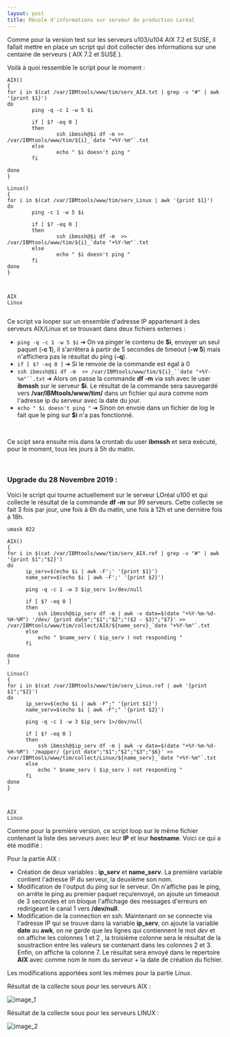 ```yaml
---
layout: post
title: Récole d'informations sur serveur de production Loréal
---
```


Comme pour la version test sur les serveurs u103/u104 AIX 7.2 et SUSE, il fallait mettre en place un script qui doit collecter des informations sur une centaine de serveurs ( AIX 7.2 et SUSE ). 


Voilà à quoi ressemble le script pour le moment :
```
AIX()
{
for i in $(cat /var/IBMtools/www/tim/serv_AIX.txt | grep -v "#" | awk '{print $1}')
do
        ping -q -c 1 -w 5 $i

        if [ $? -eq 0 ]
        then
                ssh ibmssh@$i df -m >> /var/IBMtools/www/tim/${i}_`date "+%Y-%m"`.txt
        else
                echo " $i doesn't ping "
        fi

done
}

Linux()
{
for i in $(cat /var/IBMtools/www/tim/serv_Linux | awk '{print $1}')
do
        ping -c 1 -w 5 $i

        if [ $? -eq 0 ]
        then
                ssh ibmssh@$i df -m  >> /var/IBMtools/www/tim/${i}_`date "+%Y-%m"`.txt
        else
                echo " $i doesn't ping "
        fi
done
}



AIX
Linux


```


Ce script va looper sur un ensemble d'adresse IP appartenant à des serveurs AIX/Linux et se trouvant dans deux fichiers externes :

- `ping -q -c 1 -w 5 $i` ➔ On va pinger le contenu de __$i__, envoyer un seul paquet (__-c 1__), il s'arrêtera à partir de 5 secondes de timeout (__-w 5__) mais n'affichera pas le résultat du ping (__-q__).
- `if [ $? -eq 0 ]` ➔ Si le renvoie de la commande est égal à 0
- `ssh ibmssh@$i df -m  >> /var/IBMtools/www/tim/${i}_``date "+%Y-%m"``.txt` ➔ Alors on passe la commande __df -m__ via ssh avec le user __ibmssh__ sur le serveur __$i__. Le résultat de la commande sera sauvegardé vers __/var/IBMtools/www/tim/__ dans un fichier qui aura comme nom l'adresse ip du serveur avec la date du jour.
- `echo " $i doesn't ping "` ➔ Sinon on envoie dans un fichier de log le fait que le ping sur __$i__ n'a pas fonctionné.

&nbsp;

Ce scipt sera ensuite mis dans la crontab du user __ibmssh__ et sera exécuté, pour le moment, tous les jours à 5h du matin.

&nbsp;

### __Upgrade du 28 Novembre 2019 :__

Voici le script qui tourne actuellement sur le serveur LOréal u100 et qui collecte le résultat de la commande __df -m__ sur 99 serveurs. Cette collecte se fait 3 fois par jour, une fois à 6h du matin, une fois à 12h et une dernière fois à 18h.

```
umask 022

AIX()
{
for i in $(cat /var/IBMtools/www/tim/serv_AIX.ref | grep -v "#" | awk '{print $1";"$2}')
do
      ip_serv=$(echo $i | awk -F';' '{print $1}')
      name_serv=$(echo $i | awk -F';' '{print $2}')

      ping -q -c 1 -w 3 $ip_serv 1>/dev/null

      if [ $? -eq 0 ]
      then
          ssh ibmssh@$ip_serv df -m | awk -v date=$(date "+%Y-%m-%d-%H-%M") '/dev/ {print date";"$1";"$2";"($2 - $3)";"$7}' >> /var/IBMtools/www/tim/collect/AIX/${name_serv}_`date "+%Y-%m"`.txt
      else
          echo " $name_serv ( $ip_serv ) not responding "
      fi

done
}

Linux()
{
for i in $(cat /var/IBMtools/www/tim/serv_Linux.ref | awk '{print $1";"$2}')
do
      ip_serv=$(echo $i | awk -F";" '{print $1}')
      name_serv=$(echo $i | awk -F";" '{print $2}')

      ping -q -c 1 -w 3 $ip_serv 1>/dev/null

      if [ $? -eq 0 ]
      then
          ssh ibmssh@$ip_serv df -m | awk -v date=$(date "+%Y-%m-%d-%H-%M") '/mapper/ {print date";"$1";"$2";"$3";"$6}' >> /var/IBMtools/www/tim/collect/Linux/${name_serv}_`date "+%Y-%m"`.txt
      else
          echo " $name_serv ( $ip_serv ) not responding "
      fi
done
}



AIX
Linux
```

Comme pour la première version, ce script loop sur le même fichier contenant la liste des serveurs avec leur __IP__ et leur __hostname__. Voici ce qui a été modifié :

Pour la partie AIX :

- Création de deux variables : __ip_serv__ et __name_serv__. La première variable contient l'adresse IP du serveur, la deuxième son nom.
- Modification de l'output du ping sur le serveur. On n'affiche pas le ping, on arrête le ping au premier paquet reçu/envoyé, on ajoute un timeaout de 3 secondes et on bloque l'affichage des messages d'erreurs en redirigeant le canal 1 vers __/dev/null__.
- Modification de la connection en ssh. Maintenant on se connecte via l'adresse IP qui se trouve dans la variable __ip_serv__, on ajoute la variable __date__ au __awk__, on ne garde que les lignes qui contiennent le mot _dev_ et on affiche les colonnes 1 et 2 , la troisième colonne sera le résultat de la soustraction entre les valeurs se contenant dans les colonnes 2 et 3. Enfin, on affiche la colonne 7. Le résultat sera envoyé dans le repertoire __AIX__ avec comme nom le nom du serveur + la date de création du fichier.

Les modifications apportées sont les mêmes pour la partie Linux.

Résultat de la collecte sous pour les serveurs AIX :

![image_1](https://zupimages.net/up/19/48/sbub.png)


Résultat de la collecte sous pour les serveurs LINUX :

![image_2](https://zupimages.net/up/19/48/ckxt.png)
